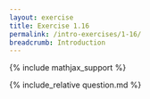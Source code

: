 ```yaml
---
layout: exercise
title: Exercise 1.16
permalink: /intro-exercises/1-16/
breadcrumb: Introduction
---
```


{% include mathjax_support %}

<div><i class="arrow-up" data-chapter="intro-exercises" data-exercise="ex_16" data-rating="0"></i></div>
{% include_relative question.md %}
